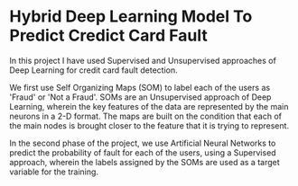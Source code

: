 # Hybrid Deep Learning Model To Predict Credict Card Fault

In this project I have used Supervised and Unsupervised approaches of Deep Learning for credit card fault detection. 


We first use Self Organizing Maps (SOM) to label each of the users as 'Fraud' or 'Not a Fraud'. SOMs are an Unsupervised approach of Deep Learning, wherein the key features of the data are represented by the main neurons in a 2-D format. The maps are built on the condition that each of the main nodes is brought closer to the feature that it is trying to represent. 


In the second phase of the project, we use Artificial Neural Networks to predict the probability of fault for each of the users, using a Supervised approach, wherein the labels assigned by the SOMs are used as a target variable for the training.

